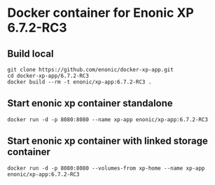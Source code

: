 # Docker container for Enonic XP 6.7.2-RC3

## Build local

    git clone https://github.com/enonic/docker-xp-app.git
    cd docker-xp-app/6.7.2-RC3
    docker build --rm -t enonic/xp-app:6.7.2-RC3 .

## Start enonic xp container standalone

    docker run -d -p 8080:8080 --name xp-app enonic/xp-app:6.7.2-RC3

## Start enonic xp container with linked storage container

    docker run -d -p 8080:8080 --volumes-from xp-home --name xp-app enonic/xp-app:6.7.2-RC3

